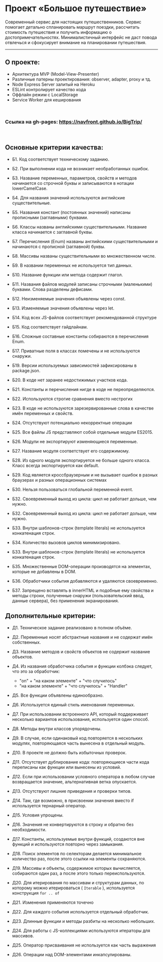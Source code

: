 # Проект «Большое путешествие»

Современный сервис для
настоящих путешественников. Сервис помогает детально
спланировать маршрут поездки, рассчитать стоимость
путешествия и получить информацию о
достопримечательностях. Минималистичный интерфейс не
даст повода отвлечься и сфокусирует внимание на
планировании путешествия.

---

## О проекте:

- Архитектура MVP (Model-View-Presenter)
- Различные патерны проектирования: observer, adapter, proxy и тд.
- Node Express Server залитый на Heroku
- ESLint контролирует качество кода
- Оффлайн режим с LocalStorage
- Service Worker для кеширования

<br>

### Ссылка на gh-pages: https://navfront.github.io/BigTrip/

<br>

## Основные критерии качества:

- Б1. Код соответствует техническому заданию.

- Б2. При выполнении кода не возникает необработанных ошибок.

- Б3. Название переменных, параметров, свойств и
  методов начинается со строчной буквы и
  записываются в нотации lowerCamelCase.

- Б4. Для названия значений используются
  английские существительные.

- Б5. Названия констант (постоянных значений)
  написаны прописными (заглавными) буквами.
- Б6. Классы названы английскими
  существительными. Название класса начинается с
  заглавной буквы.
- Б7. Перечисления (Enum) названы английскими
  существительными и начинаются с прописной
  (заглавной) буквы.

- Б8. Массивы названы существительными во
  множественном числе.

- Б9. В названии переменных не используется тип
  данных.

- Б10. Название функции или метода содержит
  глагол.

- Б11. Названия файлов модулей записаны
  строчными (маленькими) буквами. Слова разделены
  дефисами.

- Б12. Неизменяемые значения объявлены
  через const.

- Б13. Изменяемые значения объявлены
  через let.

- Б14. Код всех JS-файлов соответствует
  рекомендованной структуре

- Б15. Код соответствует гайдлайнам.

- Б16. Сложные составные константы собираются в
  перечисления Enum.

- Б17. Приватные поля в классах помечены и не
  используются снаружи.

- Б19. Версии используемых зависимостей
  зафиксированы в package.json.

- Б20. В коде нет заранее недостижимых участков
  кода.

- Б21. Константы и перечисления нигде в коде не
  переопределяются.

- Б22. Используются строгие сравнения вместо
  нестрогих

- Б23. В коде не используются зарезервированные
  слова в качестве имён переменных и свойств.

- Б24. Отсутствуют потенциально некорректные
  операции

- Б25. Все файлы JS представляют собой отдельные
  модули ES2015.

- Б26. Модули не экспортируют изменяющиеся
  переменные.

- Б27. Название модуля соответствует его
  содержимому.

- Б28. Из одного модуля экспортируется не
  больше одного класса. Класс всегда экспортируется
  как default.

- Б29. Код является кроссбраузерным и не вызывает
  ошибок в разных браузерах и разных операционных
  системах

- Б30. Нельзя пользоваться глобальной
  переменной event.

- Б32. Своевременный выход из цикла: цикл не
  работает дольше, чем нужно.

- Б32. Своевременный выход из цикла: цикл не
  работает дольше, чем нужно.

- Б33. Внутри шаблонов-строк (template literals) не
  используется конкатенация строк.

- Б34. Количество вызовов циклов минимизировано.

- Б33. Внутри шаблонов-строк (template literals) не
  используется конкатенация строк.

- Б35. Множественные DOM-операции производятся
  на элементах, которые не добавлены в DOM.

- Б36. Обработчики события добавляются и
  удаляются своевременно.

- Б37. Запрещено вставлять в innerHTML и подобные
  ему свойства и методы строки, полученные снаружи
  (пользовательский ввод, данные сервера), без
  применения экранирования.

## Дополнительные критерии:

- Д1. Техническое задание реализовано в полном
  объёме.

- Д2. Переменные носят абстрактные названия и не
  содержат имён собственных.

- Д3. Название методов и свойств объектов не
  содержит название объектов.

- Д4. Из названия обработчика события и функции колбэка следует, что это за обработчик:

  - "on" + "на каком элементе" + "что случилось"
  - "на каком элементе" + "что случилось" + "Handler"

- Д5. Все функции объявлены единообразно.

- Д6. Используется единый стиль именования
  переменных.

- Д7. При использовании встроенного API, который
  поддерживает несколько вариантов использования,
  используется один способ.

- Д8. Методы внутри классов упорядочены.

- Д9. В случае, если одинаковый код повторяется в
  нескольких модулях, повторяющаяся часть
  вынесена в отдельный модуль.

- Д10. В проекте не должно быть избыточных
  проверок.

- Д11. Отсутствует дублирование кода:
  повторяющиеся части кода переписаны как функции
  или вынесены из условий.

- Д12. Если при использовании условного оператора в
  любом случае возвращается значение,
  альтернативная ветка опускается.

- Д13. Отсутствуют лишние приведения и проверки
  типов.

- Д14. Там, где возможно, в присвоении значения
  вместо if используется тернарный оператор.

- Д15. Условия упрощены.

- Д16. Значения не конвертируются в строку и
  обратно без необходимости.

- Д17. Константы, используемые внутри функций,
  создаются вне функций и используются повторно
  через замыкания.

- Д18. Поиск элементов по селекторам делается
  минимальное количество раз, после этого ссылки на
  элементы сохраняются.

- Д19. Массивы и объекты, содержимое которых
  вычисляется, собираются один раз, а после этого
  только переиспользуются.

- Д20. Для итерирования по массивам и структурам
  данных, по которому можно итерироваться
  ( `Iterable` ), используется конструкция `for .. of`

- Д21. Изменения применяются точечно

- Д22. Для каждого события используется отдельный
  обработчик.

- Д23. Длинные функции и методы разбиты на
  несколько небольших.

- Д24. Для работы с JS-коллекциями используются
  итераторы для массивов.

- Д25. Оператор присваивания не используется как
  часть выражения

- Д26. Операции над DOM-элементами
  инкапсулированы.
